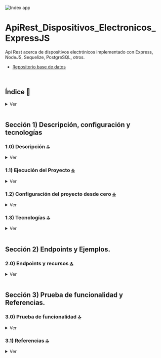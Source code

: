 

![Index app](./doc/assets/CRUD_Bucket_s3.drawio.png)

# ApiRest_Dispositivos_Electronicos_ExpressJS
Api Rest acerca de dispositivos electrónicos implementado con Express, NodeJS, Sequelize, PostgreSQL, otros.

* [Repositorio base de datos](https://github.com/andresWeitzel/db_dispositivos_electronicos_postgreSQL)


<br>

## Índice 📜

<details>
 <summary> Ver </summary>
 
 <br>
 
### Sección 1)  Descripción, configuración y tecnologías

 - [1.0) Descripción del Proyecto.](#10-descripción-)
 - [1.1) Ejecución del Proyecto.](#11-ejecución-del-proyecto-)
 - [1.2) Configuración del proyecto desde cero](#12-configuración-del-proyecto-desde-cero-)
 - [1.3) Tecnologías.](#13-tecnologías-)


### Sección 2) Endpoints y Ejemplos 
 
 - [2.0) EndPoints y recursos.](#20-endpoints-y-recursos-)

### Sección 3) Prueba de funcionalidad y Referencias
 
 - [3.0) Prueba de funcionalidad.](#30-prueba-de-funcionalidad-)
 - [3.1) Referencias.](#31-referencias-)


<br>

</details>



<br>

## Sección 1)  Descripción, configuración y tecnologías


### 1.0) Descripción [🔝](#índice-) 

<details>
  <summary>Ver</summary>
 <br>

### 1.0.0) Descripción General

  *  

 
 ### 1.0.1) Descripción Arquitectura y Funcionamiento
 
 * 

<br>

</details>


### 1.1) Ejecución del Proyecto [🔝](#índice-)

<details>
  <summary>Ver</summary>
  <br>
 
#### 1.1.0) Configuraciones iniciales
* Una vez creado un entorno de trabajo a través de algún ide, clonamos el proyecto
```git
git clone https://github.com/andresWeitzel/ApiRest_Dispositivos_Electronicos_ExpressJS
```
* Nos posicionamos sobre el proyecto
```git
cd 'projectName'
```
* Instalamos la última versión LTS de [Nodejs(v18)](https://nodejs.org/en/download).
* Instalamos todas las librerías necesarias
```git
npm i
```

 
<br>

</details>


### 1.2) Configuración del proyecto desde cero [🔝](#índice-)

<details>
  <summary>Ver</summary>
 <br>
 
#### 1.2.0) Configuraciones iniciales
* Una vez creado un entorno de trabajo a través de algún ide, clonamos el proyecto
```git
git clone https://github.com/andresWeitzel/ApiRest_Dispositivos_Electronicos_ExpressJS
```
* Nos posicionamos sobre el proyecto
```git
cd 'projectName'
```
* Instalamos la última versión LTS de [Nodejs(v18)](https://nodejs.org/en/download)
* Abrimos una terminal desde vsc
* Inicializamos un proyecto nodejs
```git
npm init
```
* Creamos un archivo .gitignore y agregamos los files necesarios (por el momento node_modules)
```git
node_modules
```
* Creamos un direct source (src) para agregar toda la lógica de nuestra app
* Instalamos el plugin para sequelize
```git
npm i sequelize
```
* Instalamos los plugins para postgreSQL
```git
npm i pg pg-hstore
```
* Instalamos el plugin para [express](https://www.npmjs.com/package/express)
```git
npm i express
```
* Instalamos el plugin para [cors](https://www.npmjs.com/package/cors)
```git
npm i cors
```
* Instalamos el plugin para [dotenv](https://www.npmjs.com/package/dotenv)
```git
npm i dotenv
```



<br>

</details>


### 1.3) Tecnologías [🔝](#índice-)

<details>
  <summary>Ver</summary>
 <br>

| **Tecnologías** | **Versión** | **Finalidad** |               
| ------------- | ------------- | ------------- |
| [SDK](https://www.serverless.com/framework/docs/guides/sdk/) | 4.3.2  | Inyección Automática de Módulos para Lambdas |
| [NodeJS](https://nodejs.org/en/) | 14.18.1  | Librería JS |
| [VSC](https://code.visualstudio.com/docs) | 1.72.2  | IDE |
| [Postman](https://www.postman.com/downloads/) | 10.11  | Cliente Http |
| [CMD](https://learn.microsoft.com/en-us/windows-server/administration/windows-commands/cmd) | 10 | Símbolo del Sistema para linea de comandos | 
| [Git](https://git-scm.com/downloads) | 2.29.1  | Control de Versiones |

</br>


| **Plugin** | **Descripción** |               
| -------------  | ------------- |
| [Serverless Plugin](https://www.serverless.com/plugins/) | Librerías para la Definición Modular |

</br>


| **Extensión** |              
| -------------  | 
| Prettier - Code formatter |
| YAML - Autoformatter .yml (alt+shift+f) |

<br>

</details>


<br>


## Sección 2) Endpoints y Ejemplos. 


### 2.0) Endpoints y recursos [🔝](#índice-) 

<details>
  <summary>Ver</summary>
<br>


<br>

</details>

<br>


## Sección 3) Prueba de funcionalidad y Referencias. 


### 3.0) Prueba de funcionalidad [🔝](#índice-) 

<details>
  <summary>Ver</summary>
<br>


</details>


### 3.1) Referencias [🔝](#índice-)

<details>
  <summary>Ver</summary>
 <br>

#### Sequelize con PostgreSQL 
* [PostgreSQL con Sequelize](https://www.makeuseof.com/use-postgresql-with-sequelize-in-nodejs/)

#### Videotutoriales
* [Ejemplificación Creación de Apoi Rest](https://www.youtube.com/watch?v=tpso18ghda4)

#### Ejemplos de código
* [Ejemplo de microservicio usando Sequelize, Mysql y NodeJS](https://github.com/andresWeitzel/Microservice_Mercadolibre_Users_AWS)

<br>

</details>
